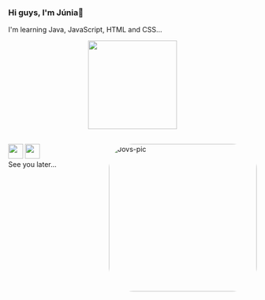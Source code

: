 ### Hi guys, I'm Júnia👋

 I'm learning Java, JavaScript, HTML and CSS...
<div align="center">
  <a href="https://github.com/JuniaRo7">
 
  <img height="180em" src="https://github-readme-stats.vercel.app/api/top-langs/?username=JuniaRo7&layout=compact&langs_count=7&theme=gotham "/>
  </div>
  
  ## 
 
<div> 
  <img  align="right" alt="Jovs-pic" style="border-radius:50px;" src="https://i.picasion.com/pic92/50a4f306083856169ec412f598eee1f5.gif" width="300" height="300" border="0">
  <a href="https://instagram.com/ju_rfreire" target="_blank"><img height="30em"src="https://seeklogo.com/images/I/instagram-new-2016-logo-4773FE3F99-seeklogo.com.png"></a>
  <a href = "mailto:juniafreire2004@gmail.com"><img height="30em" src="https://seeklogo.com/images/G/gmail-new-2020-logo-32DBE11BB4-seeklogo.com.png" target="_blank"></a> 
</div>
  
 <div>
 See you later...
 </div>
